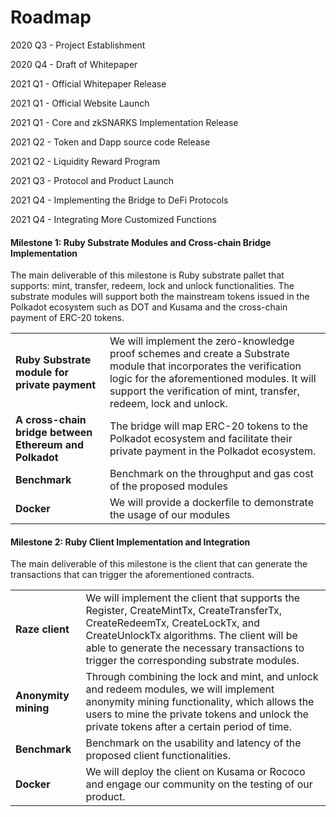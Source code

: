 # Roadmap

2020 Q3 - Project Establishment

2020 Q4 - Draft of Whitepaper

2021 Q1 - Official Whitepaper Release

2021 Q1 - Official Website Launch

2021 Q1 - Core and zkSNARKS Implementation Release

2021 Q2 - Token and Dapp source code Release

2021 Q2 - Liquidity Reward Program

2021 Q3 - Protocol and Product Launch

2021 Q4 - Implementing the Bridge to DeFi Protocols

2021 Q4 - Integrating More Customized Functions

#### Milestone 1: Ruby Substrate Modules and Cross-chain Bridge Implementation <a href="#milestone-1-ruby-substrate-modules-and-cross-chain-bridge-implementation" id="milestone-1-ruby-substrate-modules-and-cross-chain-bridge-implementation"></a>

The main deliverable of this milestone is Ruby substrate pallet that supports: mint, transfer, redeem, lock and unlock functionalities. The substrate modules will support both the mainstream tokens issued in the Polkadot ecosystem such as DOT and Kusama and the cross-chain payment of ERC-20 tokens.

|                                                        |                                                                                                                                                                                                                                        |
| ------------------------------------------------------ | -------------------------------------------------------------------------------------------------------------------------------------------------------------------------------------------------------------------------------------- |
| **Ruby Substrate module for private payment**          | We will implement the zero-knowledge proof schemes and create a Substrate module that incorporates the verification logic for the aforementioned modules. It will support the verification of mint, transfer, redeem, lock and unlock. |
| **A cross-chain bridge between Ethereum and Polkadot** | The bridge will map ERC-20 tokens to the Polkadot ecosystem and facilitate their private payment in the Polkadot ecosystem.                                                                                                            |
| **Benchmark**                                          | Benchmark on the throughput and gas cost of the proposed modules                                                                                                                                                                       |
| **Docker**                                             | We will provide a dockerfile to demonstrate the usage of our modules                                                                                                                                                                   |

#### **Milestone 2: Ruby Client Implementation and Integration** <a href="#milestone-2-ruby-client-implementation-and-integration" id="milestone-2-ruby-client-implementation-and-integration"></a>

The main deliverable of this milestone is the client that can generate the transactions that can trigger the aforementioned contracts.

|                      |                                                                                                                                                                                                                                                                      |
| -------------------- | -------------------------------------------------------------------------------------------------------------------------------------------------------------------------------------------------------------------------------------------------------------------- |
| **Raze client**      | We will implement the client that supports the Register, CreateMintTx, CreateTransferTx, CreateRedeemTx, CreateLockTx, and CreateUnlockTx algorithms. The client will be able to generate the necessary transactions to trigger the corresponding substrate modules. |
| **Anonymity mining** | Through combining the lock and mint, and unlock and redeem modules, we will implement anonymity mining functionality, which allows the users to mine the private tokens and unlock the private tokens after a certain period of time.                                |
| **Benchmark**        | Benchmark on the usability and latency of the proposed client functionalities.                                                                                                                                                                                       |
| **Docker**           | We will deploy the client on Kusama or Rococo and engage our community on the testing of our product.                                                                                                                                                                |
